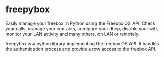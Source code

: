 # freepybox
Easily manage your freebox in Python using the Freebox OS API.
Check your calls, manage your contacts, configure your dhcp, disable your wifi, monitor your LAN activity and many others, on LAN or remotely.

freepybox is a python library implementing the freebox OS API. It handles the authentication process and provide a row access to the freebox API.

